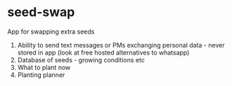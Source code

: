# seed-swap
App for swapping extra seeds
1. Ability to send text messages or PMs exchanging personal data - never stored in app (look at free hosted alternatives to whatsapp)
2. Database of seeds - growing conditions etc
3. What to plant now
4. Planting planner
